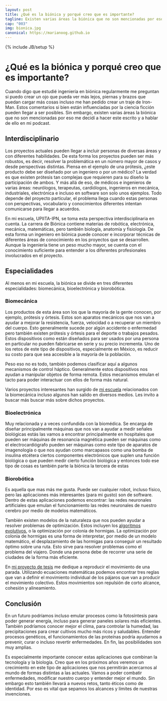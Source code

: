 ```yaml
---
layout: post
title: ¿Qué es la biónica y porqué creo que es importante?
tagline: Existen varias áreas la biónica que no son mencionadas por eso me decidí a hacer este escrito y a hablar de ello en mi podcast.
cap: "003"
img: bionica.jpg
canonical: https://marianoog.github.io
---
```

{% include JB/setup %}

# ¿Qué es la biónica y porqué creo que es importante?

Cuando digo que estudié ingeniería en biónica regularmente me preguntan si puedo crear un ojo que pueda ver más lejos, piernas y brazos que puedan cargar más cosas incluso me han pedido crear un traje de Iron-Man. Estos comentarios si bien están influenciadas por la ciencia ficción pueden llegar a ser posibles. Sin embargo, existen varias áreas la biónica que no son mencionadas por eso me decidí a hacer este escrito y a hablar de ello en mi podcast.

## Interdisciplinario

Los proyectos actuales pueden llegar a incluir personas de diversas áreas y con diferentes habilidades. De esta forma los proyectos pueden ser más robustos, es decir, resolver la problemática en un número mayor de casos y desde perspectivas distintas. Piensa en el ejemplo de una prótesis, ¿este producto debe ser diseñado por un ingeniero o por un médico? La verdad es que existen prótesis tan complejas que requieren para su diseño la participación de ambos. Y más allá de eso, de médicos e ingenieros de varias áreas: neurólogos, terapeutas, cardiólogos, ingenieros en mecánica, industriales, electrónica e incluso en software son solo unos ejemplos. Todo depende del proyecto particular, el problema llega cuando estas personas con perspectivas, vocabulario y conocimientos diferentes intentan comunicarse para llegar a acuerdos.

En mi escuela, UPIITA-IPN, se toma esta perspectiva interdisciplinaria en cuenta. La carrera de Biónica contiene materias de robótica, electrónica, mecánica, matemáticas, pero también biología, anatomía y fisiología. De esta forma un ingeniero en biónica puede conocer e incorporar técnicas de diferentes áreas de conocimiento en los proyectos que se desarrollen. Aunque la ingeniería tiene un peso mucho mayor, se cuenta con el conocimiento suficiente para entender a los diferentes profesionales involucrados en el proyecto.

## Especialidades

Al menos en mi escuela, la biónica se divide en tres diferentes especialidades: biomecánica, bioelectrónica y biorobótica.

### Biomecánica

Los productos de esta área son los que la mayoría de la gente conocen, por ejemplo, prótesis y órtesis. Estos son aparatos mecánicos que nos van a ayudar a mejorar la resistencia, fuerza, velocidad o a recuperar un miembro del cuerpo. Esto generalmente sucede por algún accidente o enfermedad pero también existen prótesis y órtesis para el deporte o trabajos pesados. Estos dispositivos como están diseñados para ser usados por una persona en particular no pueden fabricarse en serie y su precio incrementa. Uno de los retos de este tipo de dispositivos, especialmente en México, es reducir su costo para que sea accesible a la mayoría de la población.

Peso eso no es todo, también podemos clasificar aquí a algunos mecanismos de control háptico. Generalmente estos dispositivos nos ayudan a manipular objetos de forma remota. Estos mecanismos emulan el tacto para poder interactuar con ellos de forma más natural.

Varios proyectos interesantes han surgido de [mi escuela]( https://www.upiita.ipn.mx/oferta-educativa/bionica#pb-content-23) relacionados con la biomecánica incluso algunos han salido en diversos medios. Les invito a buscar más buscar más sobre dichos proyectos.

### Bioelectrónica

Muy relacionada y a veces confundida con la biomédica. Se encarga de diseñar principalmente máquinas que nos van a ayudar a medir señales biológicas estás las vamos a encontrar principalmente en hospitales que pueden ser máquinas de resonancia magnética pueden ser máquinas como el electrocardiógrafo pueden ser máquinas como este tipo de aparatos de imagenología o que nos ayudan como marcapasos como una bomba de insulina etcétera ciertos componentes electrónicos que suplen una función biológica o que pueden medir cierto función biológica y entonces todo ese tipo de cosas es también parte la biónica la tercera de estas

### Biorobótica

Es aquella que mas más me gusta. Puede ser cualquier robot, incluso físico, pero las aplicaciones más interesantes (para mi gusto) son de software. Dentro de estas aplicaciones podemos encontrar: las redes neuronales artificiales que emulan el funcionamiento las redes neuronales de nuestro cerebro por medio de modelos matemáticos.

También existen modelos de la naturaleza que nos pueden ayudar a resolver problemas de optimización. Estos incluyen los [algoritmos evolutivos](https://ona309.com/003), o la optimización por colonia de hormigas. La optimización por colonia de hormigas es una forma de interpretar, por medio de un modelo matemático, el desplazamiento de las hormigas para conseguir un resultado óptimo sobre una ruta. Esto sirve para resolver problemas como el problema del viajero. Donde una persona debe de recorrer una serie de ciudades de la forma más eficiente.

En [mi proyecto de tesis](https://github.com/MarianoOG/FlockingBehaviour-Swarm) me dedique a reproducir el movimiento de una parada. Utilizando ecuaciones matemáticas podemos encontrar tres reglas que van a definir el movimiento individual de los pájaros que van a producir el movimiento colectivo. Estos movimientos son repulsión de corto alcance, cohesión y alineamiento.

## Conclusión

En un futuro podríamos incluso emular procesos como la fotosíntesis para poder generar energía, incluso para generar paneles solares más eficientes. También podríamos conocer mejor el clima, para controlar la humedad, las precipitaciones para crear cultivos mucho más ricos y saludables. Entender procesos genéticos, el funcionamientos de las proteínas podría ayudarnos a prevenir, curar o incluso revertir enfermedades. En fin, las posibilidades son muy amplias.

Es especialmente importante conocer estas aplicaciones que combinan la tecnología y la biología. Creo que en los próximos años veremos un crecimiento en este tipo de aplicaciones que nos permitirán acercarnos al mundo de formas distintas a las actuales. Vamos a poder combatir enfermedades, modificar nuestro cuerpo y entender mejor el mundo. Sin embargo esto también llevará a nuevos retos, tanto éticos como de identidad. Por eso es vital que sepamos los alcances y límites de nuestras invenciones.
